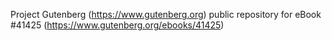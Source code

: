 Project Gutenberg (https://www.gutenberg.org) public repository for eBook #41425 (https://www.gutenberg.org/ebooks/41425)
